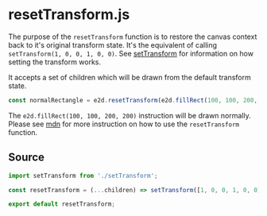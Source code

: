 # resetTransform.js

The purpose of the `resetTransform` function is to restore the canvas context back to it's original transform state. It's the equivalent of calling `setTransform(1, 0, 0, 1, 0, 0)`. See [setTransform](https://github.com/e2d/e2d/blob/master/docs/transforms/setTransform.md) for information on how setting the transform works.

It accepts a set of children which will be drawn from the default transform state.

```javascript
const normalRectangle = e2d.resetTransform(e2d.fillRect(100, 100, 200, 200) );
```

The `e2d.fillRect(100, 100, 200, 200)` instruction will be drawn normally. Please see [mdn](https://developer.mozilla.org/en-US/docs/Web/API/CanvasRenderingContext2D/setTransform) for more instruction on how to use the `resetTransform` function.

## Source

```javascript
import setTransform from './setTransform';

const resetTransform = (...children) => setTransform([1, 0, 0, 1, 0, 0], children);

export default resetTransform;
```